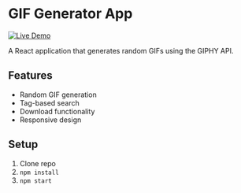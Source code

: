 # GIF Generator App

[![Live Demo](https://img.shields.io/badge/demo-live-green)](https://your-demo-link.com)

A React application that generates random GIFs using the GIPHY API.

## Features
- Random GIF generation
- Tag-based search
- Download functionality
- Responsive design

## Setup
1. Clone repo
2. `npm install`
3. `npm start`
